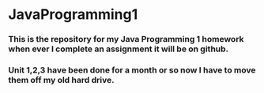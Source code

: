 # JavaProgramming1

### This is the repository for my Java Programming 1 homework when ever I complete an assignment it will be on github.

### Unit 1,2,3 have been done for a month or so now I have to move them off my old hard drive.